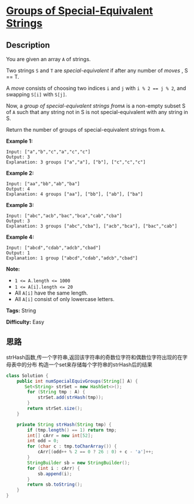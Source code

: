 # [Groups of Special-Equivalent Strings][title]

## Description

You are given an array `A` of strings.

Two strings `S` and `T` are  _special-equivalent_  if after any number of
_moves_ , S == T.

A _move_ consists of choosing two indices `i` and `j` with `i % 2 == j % 2`,
and swapping `S[i]` with `S[j]`.

Now, a _group of special-equivalent strings from`A`_  is a non-empty subset S
of `A` such that any string not in S is not special-equivalent with any string
in S.

Return the number of groups of special-equivalent strings from `A`.



**Example 1:**


```
Input: ["a","b","c","a","c","c"]
Output: 3
Explanation: 3 groups ["a","a"], ["b"], ["c","c","c"]
```

**Example 2:**


```
Input: ["aa","bb","ab","ba"]
Output: 4
Explanation: 4 groups ["aa"], ["bb"], ["ab"], ["ba"]
```

**Example 3:**


```
Input: ["abc","acb","bac","bca","cab","cba"]
Output: 3
Explanation: 3 groups ["abc","cba"], ["acb","bca"], ["bac","cab"]
```

**Example 4:**


```
Input: ["abcd","cdab","adcb","cbad"]
Output: 1
Explanation: 1 group ["abcd","cdab","adcb","cbad"]
```



**Note:**

  * `1 <= A.length <= 1000`
  * `1 <= A[i].length <= 20`
  * All `A[i]` have the same length.
  * All `A[i]` consist of only lowercase letters.


**Tags:** String

**Difficulty:** Easy

## 思路
strHash函数,传一个字符串,返回该字符串的奇数位字符和偶数位字符出现的在字母表中的分布
构造一个set来存储每个字符串的strHash后的结果

``` java
class Solution {
    public int numSpecialEquivGroups(String[] A) {
       Set<String> strSet = new HashSet<>();
        for (String tmp : A) {
            strSet.add(strHash(tmp));
        }
        return strSet.size();
    }

    private String strHash(String tmp) {
        if (tmp.length() == 1) return tmp;
        int[] cArr = new int[52];
        int odd = 0;
        for (char c : tmp.toCharArray()) {
            cArr[(odd++ % 2 == 0 ? 26 : 0) + c - 'a']++;
        }
        StringBuilder sb = new StringBuilder();
        for (int i : cArr) {
            sb.append(i);
        }
        return sb.toString();
    }
}
```

[title]: https://leetcode.com/problems/groups-of-special-equivalent-strings

